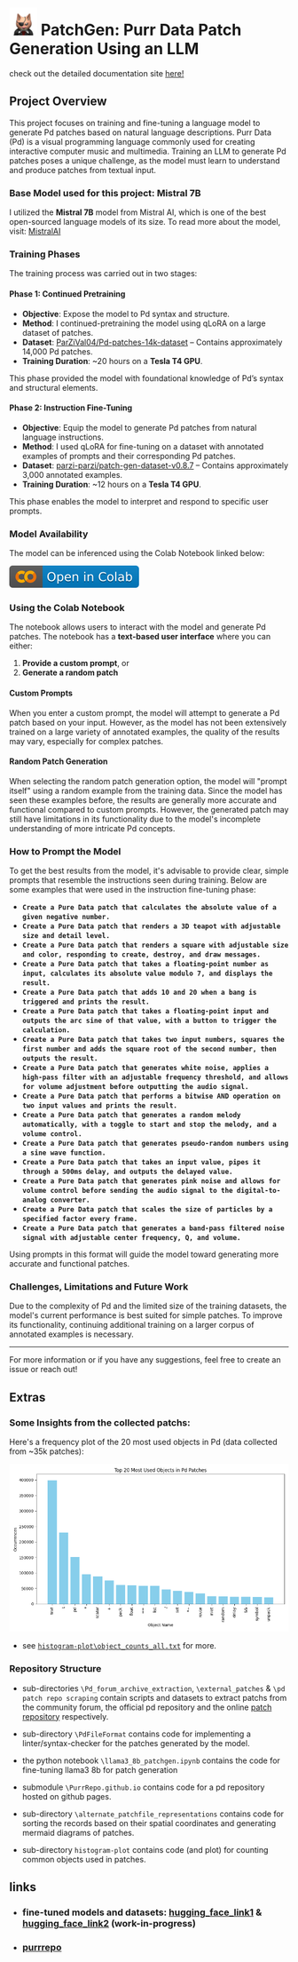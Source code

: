 # <img src="images/purr.png" width="50" height="50"> PatchGen: Purr Data Patch Generation Using an LLM

check out the detailed documentation site [here!](https://anxiousant.github.io/PatchGen-Docs/#/)

## Project Overview

This project focuses on training and fine-tuning a language model to generate Pd patches based on natural language descriptions. Purr Data (Pd) is a visual programming language commonly used for creating interactive computer music and multimedia. Training an LLM to generate Pd patches poses a unique challenge, as the model must learn to understand and produce patches from textual input.

### Base Model used for this project: Mistral 7B
I utilized the **Mistral 7B** model from Mistral AI, which is one of the best open-sourced language models of its size.
To read more about the model, visit: [MistralAI](https://mistral.ai/news/announcing-mistral-7b/)

### Training Phases

The training process was carried out in two stages:

#### Phase 1: Continued Pretraining
- **Objective**: Expose the model to Pd syntax and structure.
- **Method**: I continued-pretraining the model using qLoRA on a large dataset of patches.
- **Dataset**: [ParZiVal04/Pd-patches-14k-dataset](https://huggingface.co/datasets/ParZiVal04/Pd-patches-14k-dataset) – Contains approximately 14,000 Pd patches.
- **Training Duration**: ~20 hours on a **Tesla T4 GPU**.

This phase provided the model with foundational knowledge of Pd’s syntax and structural elements.

#### Phase 2: Instruction Fine-Tuning
- **Objective**: Equip the model to generate Pd patches from natural language instructions.
- **Method**: I used qLoRA for fine-tuning on a dataset with annotated examples of prompts and their corresponding Pd patches.
- **Dataset**: [parzi-parzi/patch-gen-dataset-v0.8.7](https://huggingface.co/datasets/parzi-parzi/patch-gen-dataset-v0.8.7) – Contains approximately 3,000 annotated examples.
- **Training Duration**: ~12 hours on a **Tesla T4 GPU**.

This phase enables the model to interpret and respond to specific user prompts. 

### Model Availability
The model can be inferenced using the Colab Notebook linked below:

[![Open In Colab](images/colab.svg)](https://colab.research.google.com/drive/1V6L_Kc7IFd9UTT0TyVOaxZ8rAfF1lAxt?usp=sharing)

### Using the Colab Notebook

The notebook allows users to interact with the model and generate Pd patches. The notebook has a **text-based user interface** where you can either:
1. **Provide a custom prompt**, or
2. **Generate a random patch**

#### Custom Prompts
When you enter a custom prompt, the model will attempt to generate a Pd patch based on your input. However, as the model has not been extensively trained on a large variety of annotated examples, the quality of the results may vary, especially for complex patches.

#### Random Patch Generation
When selecting the random patch generation option, the model will "prompt itself" using a random example from the training data. Since the model has seen these examples before, the results are generally more accurate and functional compared to custom prompts. However, the generated patch may still have limitations in its functionality due to the model's incomplete understanding of more intricate Pd concepts.

### How to Prompt the Model

To get the best results from the model, it's advisable to provide clear, simple prompts that resemble the instructions seen during training. Below are some examples that were used in the instruction fine-tuning phase:

- **`Create a Pure Data patch that calculates the absolute value of a given negative number.`**
- **`Create a Pure Data patch that renders a 3D teapot with adjustable size and detail level.`**
- **`Create a Pure Data patch that renders a square with adjustable size and color, responding to create, destroy, and draw messages.`**
- **`Create a Pure Data patch that takes a floating-point number as input, calculates its absolute value modulo 7, and displays the result.`**
- **`Create a Pure Data patch that adds 10 and 20 when a bang is triggered and prints the result.`**
- **`Create a Pure Data patch that takes a floating-point input and outputs the arc sine of that value, with a button to trigger the calculation.`**
- **`Create a Pure Data patch that takes two input numbers, squares the first number and adds the square root of the second number, then outputs the result.`**
- **`Create a Pure Data patch that generates white noise, applies a high-pass filter with an adjustable frequency threshold, and allows for volume adjustment before outputting the audio signal.`**
- **`Create a Pure Data patch that performs a bitwise AND operation on two input values and prints the result.`**
- **`Create a Pure Data patch that generates a random melody automatically, with a toggle to start and stop the melody, and a volume control.`**
- **`Create a Pure Data patch that generates pseudo-random numbers using a sine wave function.`**
- **`Create a Pure Data patch that takes an input value, pipes it through a 500ms delay, and outputs the delayed value.`**
- **`Create a Pure Data patch that generates pink noise and allows for volume control before sending the audio signal to the digital-to-analog converter.`**
- **`Create a Pure Data patch that scales the size of particles by a specified factor every frame.`**
- **`Create a Pure Data patch that generates a band-pass filtered noise signal with adjustable center frequency, Q, and volume.`**

Using prompts in this format will guide the model toward generating more accurate and functional patches.

### Challenges, Limitations and Future Work

Due to the complexity of Pd and the limited size of the training datasets, the model's current performance is best suited for simple patches. To improve its functionality, continuing additional training on a larger corpus of annotated examples is necessary.

---

For more information or if you have any suggestions, feel free to create an issue or reach out!


## Extras
### Some Insights from the collected patchs:
 Here's a frequency plot of the 20 most used objects in Pd (data collected from ~35k patches):

![plot](histogram-plot/object_histogram_all.png)

- see [`histogram-plot\object_counts_all.txt`](https://github.com/AnxiousAnt/PatchGen/blob/main/histogram-plot/object_counts_all.txt) for more.

### Repository Structure
- sub-directories `\Pd_forum_archive_extraction`, `\external_patches` & `\pd patch repo scraping` contain scripts and datasets to extract patchs from the community forum, the official pd repository and the online [patch repository](https://pdpatchrepo.info/) respectively. 

- sub-directory `\PdFileFormat` contains code for implementing a linter/syntax-checker for the patches generated by the model. 

- the python notebook `\llama3_8b_patchgen.ipynb` contains the code for fine-tuning llama3 8b for patch generation

- submodule `\PurrRepo.github.io` contains code for a pd repository hosted on github pages. 

- sub-directory `\alternate_patchfile_representations` contains code for sorting the records based on their spatial coordinates and generating mermaid diagrams of patches.

- sub-directory `histogram-plot` contains code (and plot) for counting common objects used in patches. 


## links
- ### fine-tuned models and datasets: [hugging_face_link1](https://huggingface.co/ParZiVal04) & [hugging_face_link2](https://huggingface.co/parzi-parzi) (work-in-progress)

- ### [purrrepo](https://purrrepo.github.io/)
